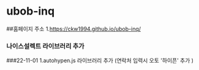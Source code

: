 # ubob-inq

##홈페이지 주소 1.https://ckw1994.github.io/ubob-inq/

### 나이스설렉트 라이브러리 추가

###22-11-01 1.autohypen.js 라이브러리 추가 (연락처 입력시 오토 '하이픈' 추가 ) 
